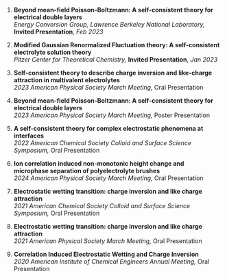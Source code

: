 1. **Beyond mean-field Poisson-Boltzmann: A self-consistent theory for electrical double layers**  
   *Energy Conversion Group, Lawrence Berkeley National Laboratory,* **Invited Presentation**, *Feb 2023*

2. **Modified Gaussian Renormalized Fluctuation theory: A self-consistent electrolyte solution theory**  
   *Pitzer Center for Theoretical Chemistry,* **Invited Presentation**, *Jan 2023*

3. **Self-consistent theory to describe charge inversion and like-charge attraction in multivalent electrolytes**  
   *2023 American Physical Society March Meeting,* Oral Presentation

4. **Beyond mean-field Poisson-Boltzmann: A self-consistent theory for electrical double layers**  
   *2023 American Physical Society March Meeting,* Poster Presentation

5. **A self-consistent theory for complex electrostatic phenomena at interfaces**  
   *2022 American Chemical Society Colloid and Surface Science Symposium,* Oral Presentation

6. **Ion correlation induced non-monotonic height change and microphase separation of polyelectrolyte brushes**  
   *2024 American Physical Society March Meeting,* Oral Presentation

7. **Electrostatic wetting transition: charge inversion and like charge attraction**  
   *2021 American Chemical Society Colloid and Surface Science Symposium,* Oral Presentation

8. **Electrostatic wetting transition: charge inversion and like charge attraction**  
   *2021 American Physical Society March Meeting,* Oral Presentation

9. **Correlation Induced Electrostatic Wetting and Charge Inversion**  
   *2020 American Institute of Chemical Engineers Annual Meeting,* Oral Presentation
